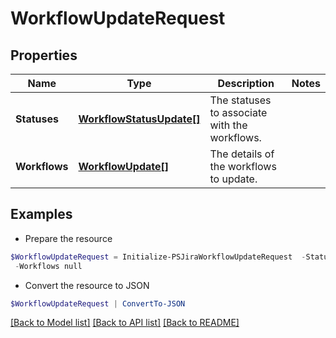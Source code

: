 # WorkflowUpdateRequest
## Properties

Name | Type | Description | Notes
------------ | ------------- | ------------- | -------------
**Statuses** | [**WorkflowStatusUpdate[]**](WorkflowStatusUpdate.md) | The statuses to associate with the workflows. | 
**Workflows** | [**WorkflowUpdate[]**](WorkflowUpdate.md) | The details of the workflows to update. | 

## Examples

- Prepare the resource
```powershell
$WorkflowUpdateRequest = Initialize-PSJiraWorkflowUpdateRequest  -Statuses null `
 -Workflows null
```

- Convert the resource to JSON
```powershell
$WorkflowUpdateRequest | ConvertTo-JSON
```

[[Back to Model list]](../README.md#documentation-for-models) [[Back to API list]](../README.md#documentation-for-api-endpoints) [[Back to README]](../README.md)

